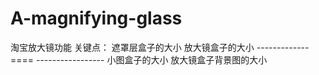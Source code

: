 # A-magnifying-glass
淘宝放大镜功能
关键点：
遮罩层盒子的大小          放大镜盒子的大小
-------------  ====  -----------------
 小图盒子的大小         放大镜盒子背景图的大小
